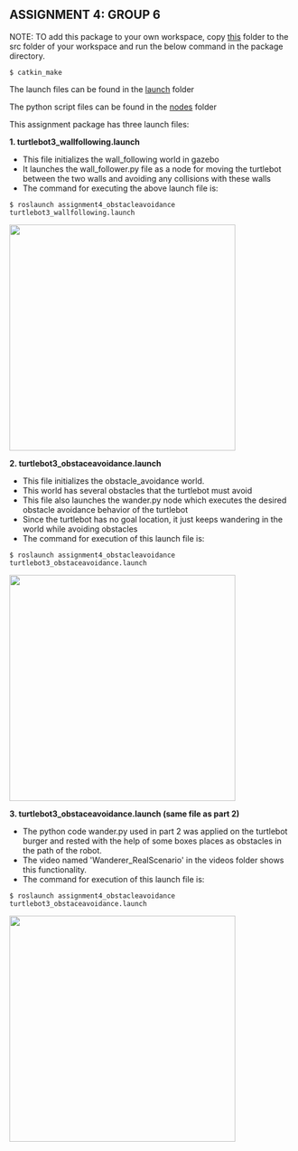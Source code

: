 ## ASSIGNMENT 4: GROUP 6

NOTE: TO add this package to your own workspace, copy [this](https://github.com/shorane/ROS_Autonomous_TurtleBot/tree/master/AuE893_spring20_Shubham_Horane/src/assignment4_obstacleavoidance) folder to the src folder of your workspace and run the below command in the package directory.
```
$ catkin_make
```

The launch files can be found in the [launch](https://github.com/shorane/ROS_Autonomous_TurtleBot/tree/master/AuE893_spring20_Shubham_Horane/src/assignment4_obstacleavoidance/src/launch) folder

The python script files can be found in the [nodes](https://github.com/shorane/ROS_Autonomous_TurtleBot/tree/master/AuE893_spring20_Shubham_Horane/src/assignment4_obstacleavoidance/src/nodes) folder

This assignment package has three launch files:

**1. turtlebot3_wallfollowing.launch**

- This file initializes the wall_following world in gazebo
- It launches the wall_follower.py file as a node for moving the turtlebot between the two walls and avoiding any collisions with these walls
- The command for executing the above launch file is:
```
$ roslaunch assignment4_obstacleavoidance turtlebot3_wallfollowing.launch 
```
<img src="https://github.com/shorane/ROS_Autonomous_TurtleBot/blob/master/AuE893_spring20_Shubham_Horane/src/assignment4_obstacleavoidance/videos/Wall-Gazebo.gif" height="400" />

**2. turtlebot3_obstaceavoidance.launch**

- This file initializes the obstacle_avoidance world.
- This world has several obstacles that the turtlebot must avoid
- This file also launches the wander.py node which executes the desired obstacle avoidance behavior of the turtlebot
- Since the turtlebot has no goal location, it just keeps wandering in the world while avoiding obstacles
- The command for execution of this launch file is:
```
$ roslaunch assignment4_obstacleavoidance turtlebot3_obstaceavoidance.launch 
```
<img src="https://github.com/shorane/ROS_Autonomous_TurtleBot/blob/master/AuE893_spring20_Shubham_Horane/src/assignment4_obstacleavoidance/videos/Gazebo-wanderer.gif" height="400" />

**3. turtlebot3_obstaceavoidance.launch   (same file as part 2)**

- The python code wander.py used in part 2 was applied on the turtlebot burger and rested with the help of some boxes places as obstacles in the path of the robot.
- The video named 'Wanderer_RealScenario' in the videos folder shows this functionality.
- The command for execution of this launch file is:
```
$ roslaunch assignment4_obstacleavoidance turtlebot3_obstaceavoidance.launch
```

<img src="https://github.com/shorane/ROS_Autonomous_TurtleBot/blob/master/AuE893_spring20_Shubham_Horane/src/assignment4_obstacleavoidance/videos/TB_wanderer.gif" height="400" />










